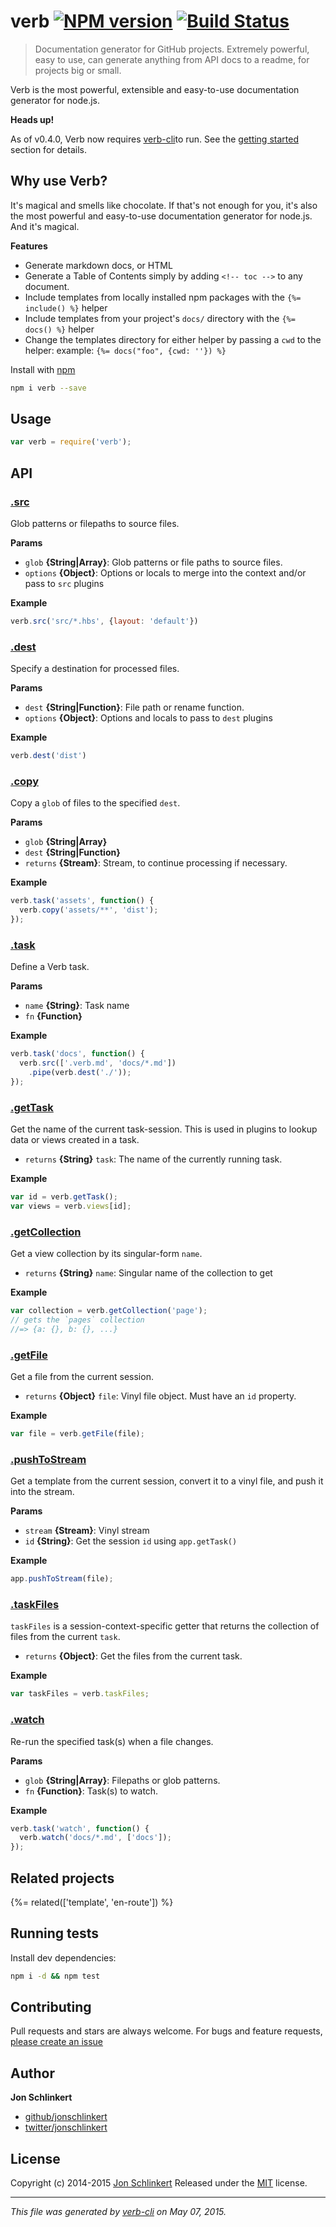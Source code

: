 # verb [![NPM version](https://badge.fury.io/js/verb.svg)](http://badge.fury.io/js/verb)  [![Build Status](https://travis-ci.org/assemble/verb.svg)](https://travis-ci.org/assemble/verb)

> Documentation generator for GitHub projects. Extremely powerful, easy to use, can generate anything from API docs to a readme, for projects big or small.

Verb is the most powerful, extensible and easy-to-use documentation generator for node.js.

**Heads up!**

As of v0.4.0, Verb now requires [verb-cli](https://github.com/verbose/verb-cli)to run. See the [getting started](#getting-started) section for details.

## Why use Verb?

It's magical and smells like chocolate. If that's not enough for you, it's also the most powerful and easy-to-use documentation generator for node.js. And it's magical.

**Features**

* Generate markdown docs, or HTML
* Generate a Table of Contents simply by adding `<!-- toc -->` to any document.
* Include templates from locally installed npm packages with the `{%= include() %}` helper
* Include templates from your project's `docs/` directory with the `{%= docs() %}` helper
* Change the templates directory for either helper by passing a `cwd` to the helper: example: `{%= docs("foo", {cwd: ''}) %}`

Install with [npm](https://www.npmjs.com/)

```bash
npm i verb --save
```

## Usage

```js
var verb = require('verb');
```

## API

### [.src](index.js#L45)

Glob patterns or filepaths to source files.

**Params**

* `glob` **{String|Array}**: Glob patterns or file paths to source files.
* `options` **{Object}**: Options or locals to merge into the context and/or pass to `src` plugins

**Example**

```js
verb.src('src/*.hbs', {layout: 'default'})
```

### [.dest](index.js#L61)

Specify a destination for processed files.

**Params**

* `dest` **{String|Function}**: File path or rename function.
* `options` **{Object}**: Options and locals to pass to `dest` plugins

**Example**

```js
verb.dest('dist')
```

### [.copy](index.js#L80)

Copy a `glob` of files to the specified `dest`.

**Params**

* `glob` **{String|Array}**
* `dest` **{String|Function}**
* `returns` **{Stream}**: Stream, to continue processing if necessary.

**Example**

```js
verb.task('assets', function() {
  verb.copy('assets/**', 'dist');
});
```

### [.task](index.js#L99)

Define a Verb task.

**Params**

* `name` **{String}**: Task name
* `fn` **{Function}**

**Example**

```js
verb.task('docs', function() {
  verb.src(['.verb.md', 'docs/*.md'])
    .pipe(verb.dest('./'));
});
```

### [.getTask](index.js#L115)

Get the name of the current task-session. This is used in plugins to lookup data or views created in a task.

* `returns` **{String}** `task`: The name of the currently running task.

**Example**

```js
var id = verb.getTask();
var views = verb.views[id];
```

### [.getCollection](index.js#L135)

Get a view collection by its singular-form `name`.

* `returns` **{String}** `name`: Singular name of the collection to get

**Example**

```js
var collection = verb.getCollection('page');
// gets the `pages` collection
//=> {a: {}, b: {}, ...}
```

### [.getFile](index.js#L159)

Get a file from the current session.

* `returns` **{Object}** `file`: Vinyl file object. Must have an `id` property.

**Example**

```js
var file = verb.getFile(file);
```

### [.pushToStream](index.js#L176)

Get a template from the current session, convert it to a vinyl file, and push it into the stream.

**Params**

* `stream` **{Stream}**: Vinyl stream
* `id` **{String}**: Get the session `id` using `app.getTask()`

**Example**

```js
app.pushToStream(file);
```

### [.taskFiles](index.js#L193)

`taskFiles` is a session-context-specific getter that returns the collection of files from the current `task`.

* `returns` **{Object}**: Get the files from the current task.

**Example**

```js
var taskFiles = verb.taskFiles;
```

### [.watch](index.js#L268)

Re-run the specified task(s) when a file changes.

**Params**

* `glob` **{String|Array}**: Filepaths or glob patterns.
* `fn` **{Function}**: Task(s) to watch.

**Example**

```js
verb.task('watch', function() {
  verb.watch('docs/*.md', ['docs']);
});
```

## Related projects

{%= related(['template', 'en-route']) %}

## Running tests

Install dev dependencies:

```bash
npm i -d && npm test
```

## Contributing

Pull requests and stars are always welcome. For bugs and feature requests, [please create an issue](https://github.com/assemble/verb/issues)

## Author

**Jon Schlinkert**

+ [github/jonschlinkert](https://github.com/jonschlinkert)
+ [twitter/jonschlinkert](http://twitter.com/jonschlinkert)

## License

Copyright (c) 2014-2015 [Jon Schlinkert](https://github.com/jonschlinkert)
Released under the [MIT](https://github.com/assemble/verb/blob/master/LICENSE) license.

***

_This file was generated by [verb-cli](https://github.com/assemble/verb-cli) on May 07, 2015._
